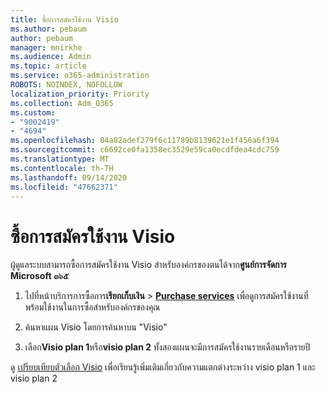 ```yaml
---
title: ซื้อการสมัครใช้งาน Visio
ms.author: pebaum
author: pebaum
manager: mnirkhe
ms.audience: Admin
ms.topic: article
ms.service: o365-administration
ROBOTS: NOINDEX, NOFOLLOW
localization_priority: Priority
ms.collection: Adm_O365
ms.custom:
- "9002419"
- "4694"
ms.openlocfilehash: 04a82adef279f6c11789b8139621e1f456a6f394
ms.sourcegitcommit: c6692ce0fa1358ec3529e59ca0ecdfdea4cdc759
ms.translationtype: MT
ms.contentlocale: th-TH
ms.lasthandoff: 09/14/2020
ms.locfileid: "47662371"
---
```

# <a name="purchase-visio-subscription"></a>ซื้อการสมัครใช้งาน Visio

ผู้ดูแลระบบสามารถซื้อการสมัครใช้งาน Visio สำหรับองค์กรของตนได้จาก**ศูนย์การจัดการ Microsoft ๓๖๕**

1. ไปที่หน้าบริการการซื้อการ**เรียกเก็บเงิน**  >  **[Purchase services](https://go.microsoft.com/fwlink/p/?linkid=868433)** เพื่อดูการสมัครใช้งานที่พร้อมใช้งานในการซื้อสำหรับองค์กรของคุณ

2. ค้นหาแผน Visio โดยการค้นหาบน "Visio"

3. เลือก**Visio plan 1**หรือ**visio plan 2** ทั้งสองแผนจะมีการสมัครใช้งานรายเดือนหรือรายปี

ดู [เปรียบเทียบตัวเลือก Visio](https://products.office.com/Visio/microsoft-visio-plans-and-pricing-compare-visio-options) เพื่อเรียนรู้เพิ่มเติมเกี่ยวกับความแตกต่างระหว่าง visio plan 1 และ visio plan 2
